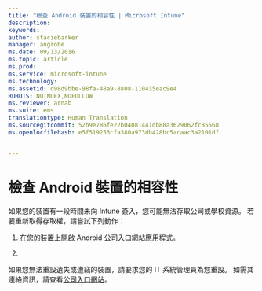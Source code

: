 ```yaml
---
title: "檢查 Android 裝置的相容性 | Microsoft Intune"
description: 
keywords: 
author: staciebarker
manager: angrobe
ms.date: 09/13/2016
ms.topic: article
ms.prod: 
ms.service: microsoft-intune
ms.technology: 
ms.assetid: d98d9bbe-98fa-48a9-8808-110435eac9e4
ROBOTS: NOINDEX,NOFOLLOW
ms.reviewer: arnab
ms.suite: ems
translationtype: Human Translation
ms.sourcegitcommit: 52b9e786fe22b04081441db88a3629062fc85668
ms.openlocfilehash: e5f519253cfa380a973db428bc5acaac3a2101df


---
```



# 檢查 Android 裝置的相容性

如果您的裝置有一段時間未向 Intune 簽入，您可能無法存取公司或學校資源。 若要重新取得存取權，請嘗試下列動作：

1. 在您的裝置上開啟 Android 公司入口網站應用程式。

2. 

如果您無法重設遺失或遭竊的裝置，請要求您的 IT 系統管理員為您重設。 如需其連絡資訊，請查看[公司入口網站](http://portal.manage.microsoft.com)。





<!--HONumber=Sep16_HO3-->


